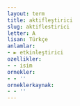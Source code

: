 ```yaml
---
layout: term
title: aktifleştirici
slug: aktiflestirici
letter: A
lisan: Türkçe
anlamlar:
- ► etkinleştirici
ozellikler:
- - isim
ornekler:
- - ''
orneklerkaynak:
- - ''
---
```

